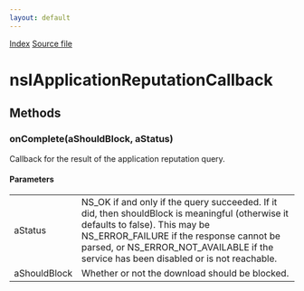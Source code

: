```yaml
---
layout: default
---
```

<div id='links'><a href="../index.html">Index</a>
<a href="http://dxr.mozilla.org/mozilla-central/source/toolkit/components/downloads/nsIApplicationReputation.idl">Source file</a>
</div>

# nsIApplicationReputationCallback #

## Methods ##

### onComplete(aShouldBlock, aStatus) ###
  
Callback for the result of the application reputation query.  
  

#### Parameters ####

<table>

<tr>
<td>aStatus</td>
<td>       NS_OK if and only if the query succeeded. If it did, then  
       shouldBlock is meaningful (otherwise it defaults to false). This  
       may be NS_ERROR_FAILURE if the response cannot be parsed, or  
       NS_ERROR_NOT_AVAILABLE if the service has been disabled or is not  
       reachable.  
</td>
</tr>

<tr>
<td>aShouldBlock</td>
<td>       Whether or not the download should be blocked.  
</td>
</tr>

</table>
